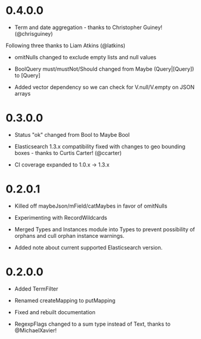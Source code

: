 0.4.0.0
===================

* Term and date aggregation - thanks to Christopher Guiney! (@chrisguiney)

Following three thanks to Liam Atkins (@latkins)
* omitNulls changed to exclude empty lists and null values

* BoolQuery must/mustNot/Should changed from Maybe (Query|[Query]) to [Query]

* Added vector dependency so we can check for V.null/V.empty on JSON arrays

0.3.0.0
===================

* Status "ok" changed from Bool to Maybe Bool

* Elasticsearch 1.3.x compatibility fixed with changes to geo bounding boxes - thanks to Curtis Carter! (@ccarter)

* CI coverage expanded to 1.0.x -> 1.3.x

0.2.0.1
===================

* Killed off maybeJson/mField/catMaybes in favor of omitNulls

* Experimenting with RecordWildcards

* Merged Types and Instances module into Types to prevent possibility of orphans and cull orphan instance warnings.

* Added note about current supported Elasticsearch version.

0.2.0.0
===================

* Added TermFilter

* Renamed createMapping to putMapping

* Fixed and rebuilt documentation

* RegexpFlags changed to a sum type instead of Text, thanks to @MichaelXavier!
